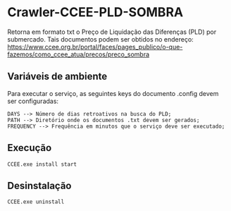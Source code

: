 # Crawler-CCEE-PLD-SOMBRA
Retorna em formato txt o Preço de Liquidação das Diferenças (PLD) por submercado.
Tais documentos podem ser obtidos no endereço: https://www.ccee.org.br/portal/faces/pages_publico/o-que-fazemos/como_ccee_atua/precos/preco_sombra

## Variáveis de ambiente 
Para executar o serviço, as seguintes keys do documento .config devem ser configuradas:
```
DAYS --> Número de dias retroativos na busca do PLD;
PATH --> Diretório onde os documentos .txt devem ser gerados;
FREQUENCY --> Frequência em minutos que o serviço deve ser executado;
```

## Execução 
```
CCEE.exe install start
```

## Desinstalação 
```
CCEE.exe uninstall
```
